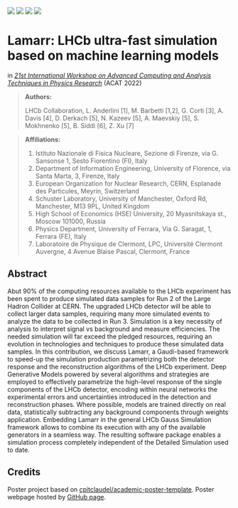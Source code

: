 [![](https://img.shields.io/badge/indico-event-c89e6c?style=flat&logoColor=white)](https://indico.cern.ch/event/1106990/)
[![](https://img.shields.io/badge/indico-contribution-087cfc?style=flat&logoColor=white)](https://indico.cern.ch/event/1106990/contributions/4991348/)
[![](https://img.shields.io/badge/HTML-poster-E34F26?style=flat&logo=HTML5&logoColor=white)](https://mbarbetti.github.io/poster-acat2022-lamarr/poster.html)
[![](https://img.shields.io/badge/PDF-poster-EC1C24?style=flat&logo=Adobe%20Acrobat%20Reader&logoColor=white)](https://indico.cern.ch/event/1106990/contributions/4991348/attachments/2529001/4357743/lamarr_poster_acat2022.pdf)
<!--
[![](https://img.shields.io/badge/PoS-(CompTools2021)034-78a434?style=flat&logoColor=white)](https://pos.sissa.it/409/034)
[![](https://img.shields.io/badge/arXiv-2204.09947-B31B1B?style=flat&logoColor=white)](https://arxiv.org/abs/2204.09947)
-->


# Lamarr: LHCb ultra-fast simulation based on machine learning models
in [*21st International Workshop on Advanced Computing and Analysis Techniques in Physics Research*](https://indico.cern.ch/event/1106990/) (ACAT 2022)

> **Authors:**
>
> LHCb Collaboration, L. Anderlini [1], M. Barbetti [1,2], G. Corti [3], A. Davis [4], D. Derkach [5], N. Kazeev [5], A. Maevskiy [5], S. Mokhnenko [5], B. Siddi [6], Z. Xu [7]

> **Affiliations:**
> 1. Istituto Nazionale di Fisica Nucleare, Sezione di Firenze, via G. Sansonse 1, Sesto Fiorentino (FI), Italy
> 2. Department of Information Engineering, University of Florence, via Santa Marta, 3, Firenze, Italy
> 3. European Organization for Nuclear Research, CERN, Esplanade des Particules, Meyrin, Switzerland
> 4. Schuster Laboratory, University of Manchester, Oxford Rd, Manchester, M13 9PL, United Kingdom
> 5. High School of Economics (HSE) University, 20 Myasnitskaya st., Moscow 101000, Russia
> 6. Physics Department, University of Ferrara, Via G. Saragat, 1, Ferrara (FE), Italy
> 7. Laboratoire de Physique de Clermont, LPC, Université Clermont Auvergne, 4 Avenue Blaise Pascal, Clermont, France


## Abstract
Abut 90% of the computing resources available to the LHCb experiment has been spent to produce simulated data samples for Run 2 of the Large Hadron Collider at CERN. The upgraded LHCb detector will be able to collect larger data samples, requiring many more simulated events to analyze the data to be collected in Run 3. Simulation is a key necessity of analysis to interpret signal vs background and measure efficiencies. The needed simulation will far exceed the pledged resources, requiring an evolution in technologies and techniques to produce these simulated data samples. In this contribution, we discuss Lamarr, a Gaudi-based framework to speed-up the simulation production parametrizing both the detector response and the reconstruction algorithms of the LHCb experiment.
Deep Generative Models powered by several algorithms and strategies are employed to effectively parametrize the high-level response of the single components of the LHCb detector, encoding within neural networks the experimental errors and uncertainties introduced in the detection and reconstruction phases. Where possible, models are trained directly on real data, statistically subtracting any background components through weights application. 
Embedding Lamarr in the general LHCb Gauss Simulation framework allows to combine its execution with any of the available generators in a seamless way. The resulting software package enables a simulation process completely independent of the Detailed Simulation used to date.

## Credits
Poster project based on [cpitclaudel/academic-poster-template](https://github.com/cpitclaudel/academic-poster-template). Poster webpage hosted by [GitHub page](https://pages.github.com).
